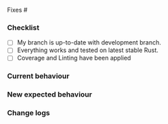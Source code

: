 <!-- Please create (if there is not one yet) a issue before sending a PR -->
<!-- Add issue number (Eg: fixes #123) -->
<!-- Always provide changes in existing tests or new tests -->

Fixes #

### Checklist
- [ ] My branch is up-to-date with development branch.
- [ ] Everything works and tested on latest stable Rust.
- [ ] Coverage and Linting have been applied 

### Current behaviour
<!-- Describe the code you are going to change and its behaviour -->

### New expected behaviour
<!-- Describe the new code and its expected behaviour -->

### Change logs

<!-- #### Added -->
<!-- Edit these points below to describe the new features added with this PR -->
<!-- - Feature 1 -->
<!-- - Feature 2 -->


<!-- #### Changed -->
<!-- Edit these points below to describe the changes made in existing functionality with this PR -->
<!-- - Change 1 -->
<!-- - Change 1 -->
